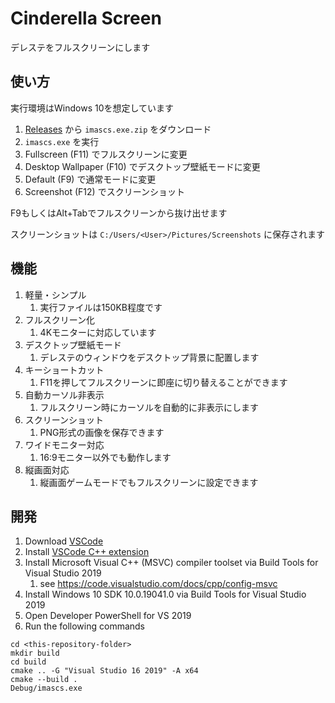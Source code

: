 # Cinderella Screen
デレステをフルスクリーンにします

## 使い方
実行環境はWindows 10を想定しています

1. [Releases](https://github.com/ogukei/cinderella-screen/releases) から `imascs.exe.zip` をダウンロード
1. `imascs.exe` を実行
1. Fullscreen (F11) でフルスクリーンに変更
1. Desktop Wallpaper (F10) でデスクトップ壁紙モードに変更
1. Default (F9) で通常モードに変更
1. Screenshot (F12) でスクリーンショット

F9もしくはAlt+Tabでフルスクリーンから抜け出せます

スクリーンショットは `C:/Users/<User>/Pictures/Screenshots` に保存されます

## 機能
1. 軽量・シンプル
    1. 実行ファイルは150KB程度です
1. フルスクリーン化
    1. 4Kモニターに対応しています
1. デスクトップ壁紙モード
    1. デレステのウィンドウをデスクトップ背景に配置します
1. キーショートカット
    1. F11を押してフルスクリーンに即座に切り替えることができます
1. 自動カーソル非表示
    1. フルスクリーン時にカーソルを自動的に非表示にします
1. スクリーンショット
    1. PNG形式の画像を保存できます
1. ワイドモニター対応
    1. 16:9モニター以外でも動作します
1. 縦画面対応
    1. 縦画面ゲームモードでもフルスクリーンに設定できます

## 開発
1. Download [VSCode](https://code.visualstudio.com/)
1. Install [VSCode C++ extension](https://marketplace.visualstudio.com/items?itemName=ms-vscode.cpptools)
1. Install Microsoft Visual C++ (MSVC) compiler toolset via Build Tools for Visual Studio 2019
    1. see https://code.visualstudio.com/docs/cpp/config-msvc
1. Install Windows 10 SDK 10.0.19041.0 via Build Tools for Visual Studio 2019
1. Open Developer PowerShell for VS 2019
1. Run the following commands
```
cd <this-repository-folder>
mkdir build
cd build
cmake .. -G "Visual Studio 16 2019" -A x64
cmake --build .
Debug/imascs.exe
```
